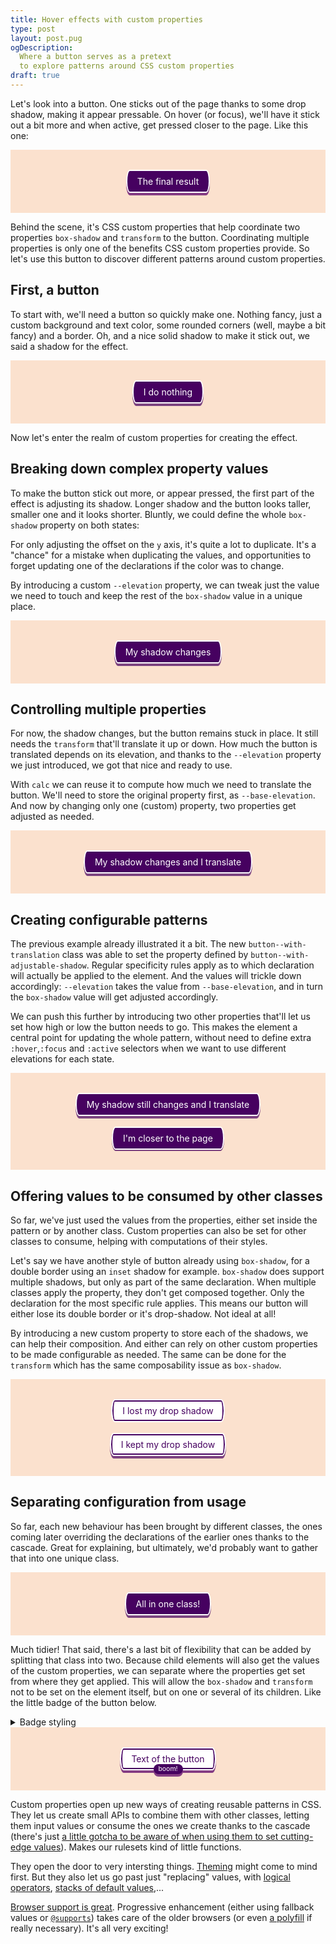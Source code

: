 ```yaml
---
title: Hover effects with custom properties
type: post
layout: post.pug
ogDescription:
  Where a button serves as a pretext 
  to explore patterns around CSS custom properties
draft: true
---
```

<style class="d--none">
  .demo-content {
    background-color: #fbe1ce;
    padding: 2rem;
    text-align: center;
  }
</style>

Let's look into a button. One sticks out of the page thanks to some drop shadow, making it appear pressable. On hover (or focus), we'll have it stick out a bit more and when active, get pressed closer to the page. Like this one:

<div class="demo demo--shallow demo--centered">
  <div class="demo-content">
    <button class="button button--with-elevation button--with-elevation__elevate">
      The final result
    </button>
  </div>
</div>

Behind the scene, it's CSS custom properties that help coordinate two properties `box-shadow` and `transform` to the button. Coordinating multiple properties is only one of the benefits CSS custom properties provide. So let's use this button to discover different patterns around custom properties.

First, a button
---

To start with, we'll need a button so quickly make one. Nothing fancy, just a custom background and text color, some rounded corners (well, maybe a bit fancy) and a border. Oh, and a nice solid shadow to make it stick out, we said a shadow for the effect.

<style>
  /*
    Using a custom class to not hook
    onto all the buttons on this page
  */
  .button {
    font: inherit;
    border-radius: 0.375rem / 50% ;
    background: #460160;
    color: white;
    border: solid 0.125rem white;
    padding: 0.5rem 1rem;
    box-shadow: 0 0.25rem 0 RGBA(70, 1, 96, 0.7);
  }
</style>

<div class="demo demo--shallow demo--centered">
  <div class="demo-content">
    <button class="button">I do nothing</button>
  </div>
</div>

Now let's enter the realm of custom properties for creating the effect.

Breaking down complex property values
---

To make the button stick out more, or appear pressed, the first part of the effect is adjusting its shadow. Longer shadow and the button looks taller, smaller one and it looks shorter. Bluntly, we could define the whole `box-shadow` property on both states:

<style>
  .button--with-static-adjustable-shadows:hover,
  .button--with-static-adjustable-shadows:focus {
    box-shadow: 0 0.375rem 0 RGBA(70, 1, 96, 0.7);
  }

  .button--with-static-adjustable-shadows:active {
    box-shadow: 0 0.125rem 0 RGBA(70, 1, 96, 0.7);
  }
</style>

For only adjusting the offset on the `y` axis, it's quite a lot to duplicate. It's a "chance" for a mistake when duplicating the values, and opportunities to forget updating one of the declarations if the color was to change.

By introducing a custom `--elevation` property, we can tweak just the value we need to touch and keep the rest of the `box-shadow` value in a unique place.

<style>
  .button--with-adjustable-shadows {
    --elevation: 0.25rem;
    box-shadow: 0 var(--elevation) 0 RGBA(70, 1, 96, 0.7);
  }

  .button--with-adjustable-shadows:hover,
  .button--with-adjustable-shadows:focus {
    --elevation: 0.375rem;
  }

  .button--with-adjustable-shadows:active {
    --elevation: 0.125rem;
  }
</style>

<div class="demo demo--shallow demo--centered">
  <div class="demo-content">
    <button class="button button--with-adjustable-shadows">My shadow changes</button>
  </div>
</div>

Controlling multiple properties
---

For now, the shadow changes, but the button remains stuck in place. It still needs the `transform` that'll translate it up or down. How much the button is translated depends on its elevation, and thanks to the `--elevation` property we just introduced, we got that nice and ready to use.

With `calc` we can reuse it to compute how much we need to translate the button. We'll need to store the original property first, as `--base-elevation`. And now by changing only one (custom) property, two properties get adjusted as needed.

<style>
  .button--with-translation {
    --base-elevation: 0.25rem;
    --elevation: var(--base-elevation);
    transform: translateY(calc(var(--base-elevation) - var(--elevation)));
  }
</style>

<div class="demo demo--shallow demo--centered">
  <div class="demo-content">
    <button class="button button--with-adjustable-shadows button--with-translation">My shadow changes and I translate</button>
  </div>
</div>

Creating configurable patterns
---

The previous example already illustrated it a bit. The new `button--with-translation` class was able to set the property defined by `button--with-adjustable-shadow`. Regular specificity rules apply as to which declaration will actually be applied to the element. And the values will trickle down accordingly: `--elevation` takes the value from `--base-elevation`, and in turn the `box-shadow` value will get adjusted accordingly.

We can push this further by introducing two other properties that'll let us set how high or low the button needs to go. This makes the element a central point for updating the whole pattern, without need to define extra `:hover`,`:focus` and `:active` selectors when we want to use different elevations for each state.

<style>
  .button--configurable {
    --base-elevation: 0.25rem;
    --up-elevation: 0.375rem;
    --down-elevation: 0.125rem;
  }

  .button--configurable:hover,
  .button--configurable:focus {
    --elevation: var(--up-elevation);
  }

  .button--configurable:active {
    --elevation: var(--down-elevation);
  }

  .button--configurable-low {
    --base-elevation: 0.125rem;
    --up-elevation: 0.1875rem;
    --down-elevation: 0.0625rem;
  }
</style>

<div class="demo demo--shallow demo--centered">
  <div class="demo-content">
    <button class="button button--with-adjustable-shadows button--with-translation">My shadow still changes and I translate</button>
    <br><br>
    <button class="button button--with-adjustable-shadows button--with-translation button--configurable button--configurable-low">I'm closer to the page</button>
  </div>
</div>

Offering values to be consumed by other classes
---

So far, we've just used the values from the properties, either set inside the pattern or by another class. Custom properties can also be set for other classes to consume, helping with computations of their styles.

Let's say we have another style of button already using `box-shadow`, for a double border using an `inset` shadow for example. `box-shadow` does support multiple shadows, but only as part of the same declaration. When multiple classes apply the property, they don't get composed together. Only the declaration for the most specific rule applies. This means our button will either lose its double border or it's drop-shadow. Not ideal at all!

By introducing a new custom property to store each of the shadows, we can help their composition. And either can rely on other custom properties to be made configurable as needed. The same can be done for the `transform` which has the same composability issue as `box-shadow`.

<style>
  .button--secondary {
    --shadow-inset: inset 0 0 0 0.125rem #460160;
    box-shadow: var(--shadow-inset);
    background: white;
    color: #460160;
  }

  .button--with-composable-shadow {
    --shadow-elevation: 0 var(--elevation) 0 RGBA(70, 1, 96, 0.7);
    box-shadow: var(--shadow-elevation);
  }

  .button--with-composable-transform {
    --transform-elevation: translateY(calc(var(--base-elevation) - var(--elevation)));
    transform: var(--transform-elevation);
  }

  .button--secondary.button--with-composable-shadow {
    box-shadow: var(--shadow-inset), var(--shadow-elevation);
  }
</style>

<div class="demo demo--shallow demo--centered">
  <div class="demo-content">
    <button class="button button--secondary button--with-adjustable-shadows button--with-translation">I lost my drop shadow</button>
    <br><br>
    <button class="button button--secondary button--with-adjustable-shadows button--with-composable-shadow button--with-composable-transform button--with-translation">
    I kept my drop shadow
    </button>
  </div>
</div>

Separating configuration from usage
---

So far, each new behaviour has been brought by different classes, the ones coming later overriding the declarations of the earlier ones thanks to the cascade. Great for explaining, but ultimately, we'd probably want to gather that into one unique class.

<style>
  .button--fancy {
    /*The configuration of the whole pattern*/
    --base-elevation: 0.25rem;
    --up-elevation: 0.375rem;
    --down-elevation: 0.125rem;

    /*The one property that'll end up tweaking both shadow and transform*/
    --elevation: var(--base-elevation);

    /*Variables to help composing the shadow and transform*/
    --shadow-elevation: 0 var(--elevation) 0 RGBA(70, 1, 96, 0.7);
    --transform-elevation: translateY(calc(var(--base-elevation) - var(--elevation)));

    /*The application through CSS properties*/
    box-shadow: var(--shadow-elevation);
    transform: var(--transform-elevation);
  }

  /*The changes of properties due to different states*/
  .button--fancy:hover,
  .button--fancy:focus {
    --elevation: var(--up-elevation);
  }

  .button--fancy:active {
    --elevation: var(--down-elevation);
  }

  /*Let's not forget our secondary button*/
  .button--secondary.button--fancy {
    box-shadow: var(--shadow-inset), var(--shadow-elevation);
  }
</style>

<div class="demo demo--shallow demo--centered">
  <div class="demo-content">
    <button class="button button--fancy">All in one class!</button>
  </div>
</div>

Much tidier! That said, there's a last bit of flexibility that can be added by splitting that class into two. Because child elements will also get the values of the custom properties, we can separate where the properties get set from where they get applied. This will allow the `box-shadow` and `transform` not to be set on the element itself, but on one or several of its children. Like the little badge of the button below.

<style>
  .button--with-elevation {
    /*The configuration of the whole pattern*/
    --base-elevation: 0.25rem;
    --up-elevation: 0.375rem;
    --down-elevation: 0.125rem;

    /*The one property that'll end up tweaking both shadow and transform*/
    --elevation: var(--base-elevation);

    /*Variables to help composing the shadow and transform*/
    --shadow-elevation: 0 var(--elevation) 0 #853D84; /*Turned into a solid color to allow shadows to overlap*/
    --transform-elevation: translateY(calc(var(--base-elevation) - var(--elevation)));
  }

    /*The changes of properties due to different states*/
  .button--with-elevation:hover,
  .button--with-elevation:focus {
    --elevation: var(--up-elevation);
  }

  .button--with-elevation:active {
    --elevation: var(--down-elevation);
  }

  /*The trigger for actually lifting the button*/
  .button--with-elevation__elevate {
    box-shadow: var(--shadow-elevation);
    transform: var(--transform-elevation);
  }

  /*And let's not forget the composition with the secondary button*/
  .button--with-elevation__elevate.button--secondary {
    box-shadow: var(--shadow-inset), var(--shadow-elevation);
  }
</style>
<details class="column--expanded">
  <summary class="code">Badge styling</summary>

  <style>
.button--with-badge {
  position: relative;
}

.button--with-badge__badge {
  position: absolute;
  top: 100%;
  left: 0;
  right: 0;
  max-width: max-content;
  margin-left: auto;
  margin-right: auto;
  margin-top: -0.75em;
  font-size: 0.75em;
  padding: 0.125em 0.75em;
  background-color: #460160;
  color: white;
  border-radius: 9999px;
}
  </style>

</details>

<div class="demo demo--shallow demo--centered">
  <div class="demo-content">
    <button class="button button--with-badge button--secondary button--with-elevation button--with-elevation__elevate">
      <span>Text of the button</span>
      <span class="button--with-badge__badge button--with-elevation__elevate">boom!</span>
    </button>
  </div>
</div>

Custom properties open up new ways of creating reusable patterns in CSS. They let us create small APIs to combine them with other classes, letting them input values or consume the ones we create thanks to the cascade (there's just [a little gotcha to be aware of when using them to set cutting-edge values][css-custom-props-gotcha]). Makes our rulesets kind of little functions.

They open the door to very intersting things. [Theming][css-custom-props-theming] might come to mind first. But they also let us go past just "replacing" values, with [logical operators][css-custom-props-logical], [stacks of default values][css-custom-props-stacks],...

[Browser support is great][css-custom-props-browser-support]. Progressive enhancement (either using fallback values or [`@supports`][css-custom-props-support]) takes care of the older browsers (or even [a polyfill][css-custom-props-polyfill] if really necessary). It's all very exciting!

[css-custom-props-logical]: https://css-tricks.com/logical-operations-with-css-variables/
[css-custom-props-stacks]: https://css-tricks.com/using-custom-property-stacks-to-tame-the-cascade/
[css-custom-props-browser-support]: https://caniuse.com/css-variables
[css-custom-props-polyfill]: https://github.com/nuxodin/ie11CustomProperties
[css-custom-props-support]: https://stackoverflow.com/a/38012166
[css-custom-props-theming]: https://csswizardry.com/2016/10/pragmatic-practical-progressive-theming-with-custom-properties/
[css-custom-props-gotcha]: https://adactio.com/journal/16993

